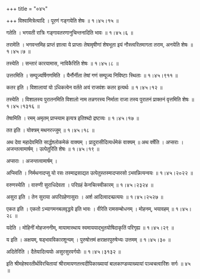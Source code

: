 +++
title = "०४५"

+++
विश्वामित्रेत्यादि । पूरणं गङ्गयेति शेषः  ॥  १।४५।१५ ॥   

  

गतेति । भगवती रात्रिः गङ्गावतरणानुचिन्तनादिति भावः  ॥  १।४५।६ ॥   

  

तरामेति । भगवन्तमिह प्राप्तं ज्ञात्वा ये प्राप्ताः तेषामृषीणां शेषभूता इयं नौस्त्वरितमागता तराम, अनयेति शेषः  ॥  १।४५।७ ॥   

  

तस्येति । सन्तारं कारयामास, नाविकैरिति शेषः  ॥  १।४५।८ ॥   

  

उत्तरमिति । सम्पूज्यर्षिगणमिति । यैर्नौर्नीता तेषां गणं सम्पूज्य निविष्टाः स्थिताः  ॥  १।४५।९११ ॥   

  

कतर इति । विशालायां यो ऽधिकत्वेन वर्तते अयं राजवंशः कतर इत्यर्थः  ॥  १।४५।१२ ॥   

  

तस्येति । विशालस्य पुरातनमिति विशालो नाम तन्नगरस्य निर्माता राजा तस्य पुरातनं प्राक्तनं वृत्तमिति शेषः  ॥  १।४५।१३१६ ॥   

  

तेषामिति । रमम् अमृतम् प्राप्स्याम इत्यत्र इतिश्ब्दो द्रष्टव्यः  ॥  १।४५।१७ ॥   

  

तत इति । योक्त्रम् मथनरज्जुम्  ॥  १।४५।१८ ॥   

  

अथ देवा महादेवमिति सार्द्धश्लोकमेकं वाक्यम् । प्रादुरासीदित्यर्धमेकं वाक्यम्  ॥  अथ वर्षेति । अप्सराः । अजन्तत्वामार्षम् । उत्पेतुरिति शेषः  ॥  १।४५।१९ ॥   

अप्सराः । अजन्तत्वामार्षम् ।  

अप्स्विति । निर्मथनादप्सु यो रसः तस्माद्रसाद्यत उत्पेतुस्तस्मादप्सरसो ऽभवन्नित्यन्वयः  ॥  १।४५।२०२२ ॥   

  

वरुणस्येति । वारुणी सुराधिदेवता । परिग्रहं केनचित्स्वीकारम्  ॥  १।४५।२३२४ ॥   

  

असुरा इति । तेन सुराया अपरिग्रहेणासुराः । अर्श आदित्वादच्प्रत्ययः  ॥  १।४५।२५२७ ॥   

  

एकत इति । एकतो ऽभ्यागमनबलवृद्धये इति भावः । वीरेति रामसम्बोधनम् । मोहनम्, भयावहम्  ॥  १।४५।२८ ॥   

  

यदेति । मोहिनीं मोहजननीम्, मायामास्थाय स्वमाययाद्भुतयोषिदाकृतिं परिगृह्य  ॥  १।४५।२९ ॥   

  

य इति । अक्षयम्, षड्भावविकारशून्यम् । पुरुषोत्तमं क्षराक्षरपुरुषेभ्यः उत्तमम्  ॥  १।४५।३० ॥   

  

अदितेरिति । दैतेयादित्ययोः असुरसुरवर्गयोः  ॥  १।४५।३१३२ ॥   

  

इति श्रीमहेश्वरतीर्थविरचितायां श्रीरामायणतत्त्वदीपिकाख्यायां बालकाण्डव्याख्यायां पञ्चचत्वारिंशः सर्गः  ॥  ४५  ॥   

  

  

